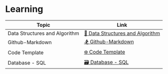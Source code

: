# Learning

| Topic                   | Link                                                                                  |
|-------------------------|---------------------------------------------------------------------------------------|
| Data Structures and Algorithm         | [🌃 Data Structures and Algorithm](https://github.com/ih-rakib/Data-Structure-and-Algorithm) |
| Github-Markdown         | [🏂 Github-Markdown](https://github.com/ih-rakib/Learning/tree/master/Github-Markdown) |
| Code Template           | [❄️ Code Template](https://github.com/ih-rakib/Learning/blob/master/Code%20Template/Readme.md) |
| Database - SQL          | [🗃️ Database - SQL](https://github.com/ih-rakib/Learning/blob/master/Database-SQL/Readme.md) |
